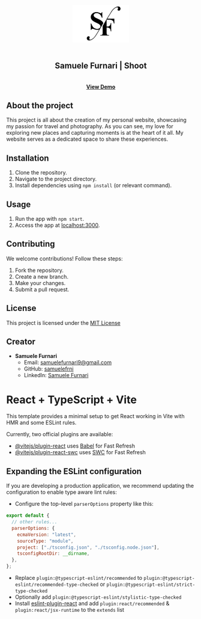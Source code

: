 <div align="center"><img src="/src/assets/fav/ori_3630096_tnzxpmp639exin3dc7kb2fecfkmmb4naa04kipkz_sf-monogram-logo-design.png" width="150px"></div>
<br />
<div align="center">
  <h2 align="center">Samuele Furnari | Shoot</h2>

  <p align="center">
    <br />
    <a href="https://samuelefrni.netlify.app/"><strong>View Demo</strong></a>
  </p>
</div>

## About the project

This project is all about the creation of my personal website, showcasing my passion for travel and photography. As you can see, my love for exploring new places and capturing moments is at the heart of it all. My website serves as a dedicated space to share these experiences.

## Installation

1. Clone the repository.
2. Navigate to the project directory.
3. Install dependencies using `npm install` (or relevant command).

## Usage

1. Run the app with `npm start`.
2. Access the app at [localhost:3000](http://localhost:3000).

## Contributing

We welcome contributions! Follow these steps:

1. Fork the repository.
2. Create a new branch.
3. Make your changes.
4. Submit a pull request.

## License

This project is licensed under the [MIT License](https://opensource.org/licenses/MIT)

## Creator

- **Samuele Furnari**
  - Email: samuelefurnari9@gmail.com
  - GitHub: [samuelefrni](https://github.com/samuelefrni)
  - LinkedIn: [Samuele Furnari](https://www.linkedin.com/in/samuele-furnari-a37567220/)

# React + TypeScript + Vite

This template provides a minimal setup to get React working in Vite with HMR and some ESLint rules.

Currently, two official plugins are available:

- [@vitejs/plugin-react](https://github.com/vitejs/vite-plugin-react/blob/main/packages/plugin-react/README.md) uses [Babel](https://babeljs.io/) for Fast Refresh
- [@vitejs/plugin-react-swc](https://github.com/vitejs/vite-plugin-react-swc) uses [SWC](https://swc.rs/) for Fast Refresh

## Expanding the ESLint configuration

If you are developing a production application, we recommend updating the configuration to enable type aware lint rules:

- Configure the top-level `parserOptions` property like this:

```js
export default {
  // other rules...
  parserOptions: {
    ecmaVersion: "latest",
    sourceType: "module",
    project: ["./tsconfig.json", "./tsconfig.node.json"],
    tsconfigRootDir: __dirname,
  },
};
```

- Replace `plugin:@typescript-eslint/recommended` to `plugin:@typescript-eslint/recommended-type-checked` or `plugin:@typescript-eslint/strict-type-checked`
- Optionally add `plugin:@typescript-eslint/stylistic-type-checked`
- Install [eslint-plugin-react](https://github.com/jsx-eslint/eslint-plugin-react) and add `plugin:react/recommended` & `plugin:react/jsx-runtime` to the `extends` list
